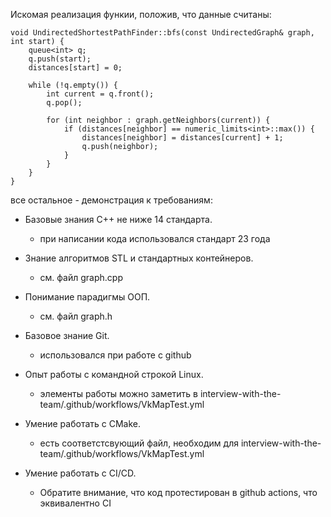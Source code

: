 Искомая реализация функии, положив, что данные считаны: 

    void UndirectedShortestPathFinder::bfs(const UndirectedGraph& graph, int start) {
        queue<int> q;
        q.push(start);
        distances[start] = 0;
    
        while (!q.empty()) {
            int current = q.front();
            q.pop();
    
            for (int neighbor : graph.getNeighbors(current)) {
                if (distances[neighbor] == numeric_limits<int>::max()) {
                    distances[neighbor] = distances[current] + 1;
                    q.push(neighbor);
                }
            }
        }
    } 

все остальное - демонстрация к требованиям: 

* Базовые знания C++ не ниже 14 стандарта.
    * при написании кода использовался стандарт 23 года

* Знание  алгоритмов STL и стандартных контейнеров.
    * см. файл graph.cpp

* Понимание парадигмы ООП.
    * см. файл graph.h

* Базовое знание Git.
    * использовался при работе с github

* Опыт работы с командной строкой Linux.
    * элементы работы можно заметить в interview-with-the-team/.github/workflows/VkMapTest.yml

* Умение работать с CMake.
    * есть соответстсвующий файл, необходим для interview-with-the-team/.github/workflows/VkMapTest.yml

* Умение работать с CI/CD.
    * Обратите внимание, что код протестирован в github actions, что эквивалентно CI

